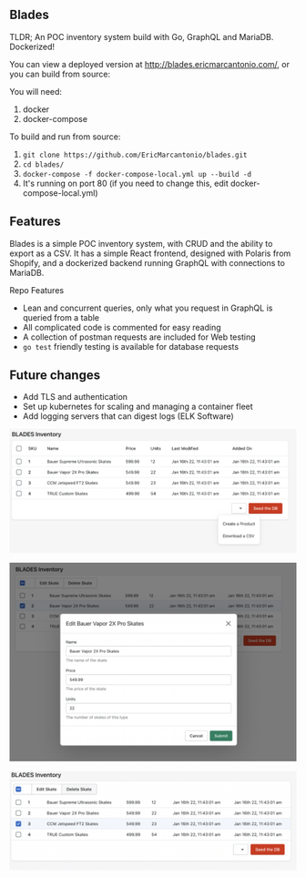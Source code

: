 ## Blades

TLDR; An POC inventory system build with Go, GraphQL and MariaDB. Dockerized!

You can view a deployed version at http://blades.ericmarcantonio.com/, or you can build from source:

You will need:
1. docker
2. docker-compose

To build and run from source:

1. `git clone https://github.com/EricMarcantonio/blades.git`
2. `cd blades/`
3. `docker-compose -f docker-compose-local.yml up --build -d`
4. It's running on port 80 (if you need to change this, edit docker-compose-local.yml)


## Features

Blades is a simple POC inventory system, with CRUD and the ability to export as a CSV.
It has a simple React frontend, designed with Polaris from Shopify, and a dockerized backend running GraphQL with connections to MariaDB.

Repo Features
- Lean and concurrent queries, only what you request in GraphQL is queried from a table
- All complicated code is commented for easy reading
- A collection of postman requests are included for Web testing
- `go test` friendly testing is available for database requests


## Future changes
- Add TLS and authentication
- Set up kubernetes for scaling and managing a container fleet
- Add logging servers that can digest logs (ELK Software)

![Create](https://raw.githubusercontent.com/EricMarcantonio/blades/master/screenshots/Create%20CSV.png)

![Update](https://raw.githubusercontent.com/EricMarcantonio/blades/master/screenshots/Update.png)

![Delete](https://raw.githubusercontent.com/EricMarcantonio/blades/master/screenshots/Delete.png)